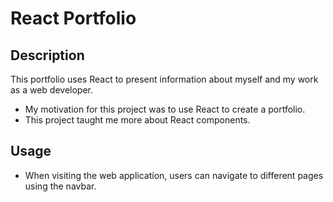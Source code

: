 # React Portfolio

## Description

This portfolio uses React to present information about myself and my work as a web developer.

- My motivation for this project was to use React to create a portfolio.
- This project taught me more about React components.

## Usage

- When visiting the web application, users can navigate to different pages using the navbar.